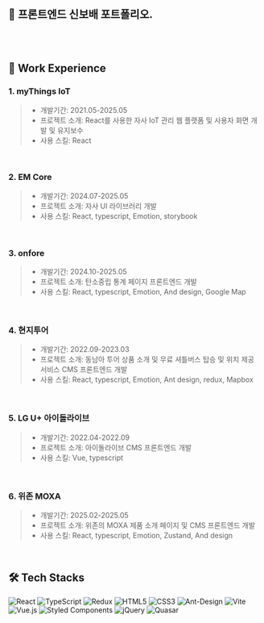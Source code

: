 ## 🙌 프론트엔드 신보배 포트폴리오.

<br><br>

## 📝 Work Experience
### 1. myThings IoT
>- 개발기간: 2021.05-2025.05<br>
>- 프로젝트 소개: React를 사용한 자사  IoT 관리 웹 플랫폼 및 사용자 화면 개발 및 유지보수<br>
>- 사용 스킬: React

<br>

### 2. EM Core
>- 개발기간: 2024.07-2025.05
>- 프로젝트 소개: 자사 UI 라이브러리 개발
>- 사용 스킬: React, typescript, Emotion, storybook

<br>

### 3. onfore
>- 개발기간: 2024.10-2025.05
>- 프로젝트 소개: 탄소중립 통계 페이지 프론트엔드 개발
>- 사용 스킬: React, typescript, Emotion, And design, Google Map

<br>

### 4. 현지투어
>- 개발기간: 2022.09-2023.03
>- 프로젝트 소개: 동남아 투어 상품 소개 및 무료 셔틀버스 탑승 및 위치 제공 서비스 CMS 프론트엔드 개발
>- 사용 스킬: React, typescript, Emotion, Ant design, redux, Mapbox

<br>

### 5. LG U+ 아이돌라이브 
>- 개발기간: 2022.04-2022.09
>- 프로젝트 소개: 아이돌라이브 CMS 프론트엔드 개발
>- 사용 스킬: Vue, typescript

<br>

### 6. 위존 MOXA
>- 개발기간: 2025.02-2025.05
>- 프로젝트 소개: 위존의 MOXA 제품 소개 페이지 및 CMS 프론트엔드 개발
>- 사용 스킬: React, typescript, Emotion, Zustand, And design

<br>


## 🛠️ Tech Stacks

![React](https://img.shields.io/badge/react-%2320232a.svg?style=for-the-badge&logo=react&logoColor=%2361DAFB)
![TypeScript](https://img.shields.io/badge/typescript-%23007ACC.svg?style=for-the-badge&logo=typescript&logoColor=white)
![Redux](https://img.shields.io/badge/redux-%23593d88.svg?style=for-the-badge&logo=redux&logoColor=white)
![HTML5](https://img.shields.io/badge/html5-%23E34F26.svg?style=for-the-badge&logo=html5&logoColor=white)
![CSS3](https://img.shields.io/badge/css3-%231572B6.svg?style=for-the-badge&logo=css3&logoColor=white)
![Ant-Design](https://img.shields.io/badge/-AntDesign-%230170FE?style=for-the-badge&logo=ant-design&logoColor=white)
![Vite](https://img.shields.io/badge/vite-%23646CFF.svg?style=for-the-badge&logo=vite&logoColor=white)
![Vue.js](https://img.shields.io/badge/vuejs-%2335495e.svg?style=for-the-badge&logo=vuedotjs&logoColor=%234FC08D)
![Styled Components](https://img.shields.io/badge/styled--components-DB7093?style=for-the-badge&logo=styled-components&logoColor=white)
![jQuery](https://img.shields.io/badge/jquery-%230769AD.svg?style=for-the-badge&logo=jquery&logoColor=white)
![Quasar](https://img.shields.io/badge/Quasar-16B7FB?style=for-the-badge&logo=quasar&logoColor=black)




<!--
**shinbobae/shinbobae** is a ✨ _special_ ✨ repository because its `README.md` (this file) appears on your GitHub profile.

Here are some ideas to get you started:

- 🔭 I’m currently working on ...
- 🌱 I’m currently learning ...
- 👯 I’m looking to collaborate on ...
- 🤔 I’m looking for help with ...
- 💬 Ask me about ...
- 📫 How to reach me: ...
- 😄 Pronouns: ...
- ⚡ Fun fact: ...
-->
